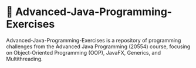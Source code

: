 # 🚀 Advanced-Java-Programming-Exercises
Advanced-Java-Programming-Exercises is a repository of programming challenges from the Advanced Java Programming (20554) course, focusing on Object-Oriented Programming (OOP), JavaFX, Generics, and Multithreading.
